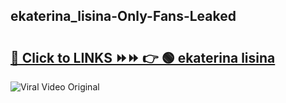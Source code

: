 
 ## ekaterina_lisina-Only-Fans-Leaked

# <h2><a href="https://clipsfans.com/ekaterina_lisina&ref=git">🔗 Click to LINKS ⏩⏩ 👉 🟢 ekaterina lisina </a></h2>

<a href="https://clipsfans.com/ekaterina_lisina&ref=git" rel="nofollow" data-target="animated-image.originalLink"><img src="https://i.ibb.co.com/xMMVF88/686577567.gif" alt="Viral Video Original" style="max-width: 100%; display: inline-block;" data-target="animated-image.originalImage"></a>
